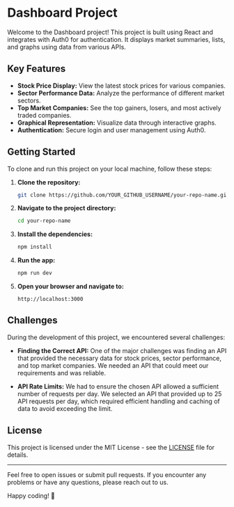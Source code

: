 # Dashboard Project

Welcome to the Dashboard project! This project is built using React and integrates with Auth0 for authentication. It displays market summaries, lists, and graphs using data from various APIs.

## Key Features

- **Stock Price Display:** View the latest stock prices for various companies.
- **Sector Performance Data:** Analyze the performance of different market sectors.
- **Top Market Companies:** See the top gainers, losers, and most actively traded companies.
- **Graphical Representation:** Visualize data through interactive graphs.
- **Authentication:** Secure login and user management using Auth0.

## Getting Started

To clone and run this project on your local machine, follow these steps:

1. **Clone the repository:**

    ```bash
    git clone https://github.com/YOUR_GITHUB_USERNAME/your-repo-name.git
    ```

2. **Navigate to the project directory:**

    ```bash
    cd your-repo-name
    ```

3. **Install the dependencies:**

    ```bash
    npm install
    ```

4. **Run the app:**

    ```bash
    npm run dev
    ```

5. **Open your browser and navigate to:**

    ```
    http://localhost:3000
    ```

## Challenges

During the development of this project, we encountered several challenges:

- **Finding the Correct API:** One of the major challenges was finding an API that provided the necessary data for stock prices, sector performance, and top market companies. We needed an API that could meet our requirements and was reliable.

- **API Rate Limits:** We had to ensure the chosen API allowed a sufficient number of requests per day. We selected an API that provided up to 25 API requests per day, which required efficient handling and caching of data to avoid exceeding the limit.

## License

This project is licensed under the MIT License - see the [LICENSE](LICENSE) file for details.

---

Feel free to open issues or submit pull requests. If you encounter any problems or have any questions, please reach out to us.

Happy coding! 🚀

